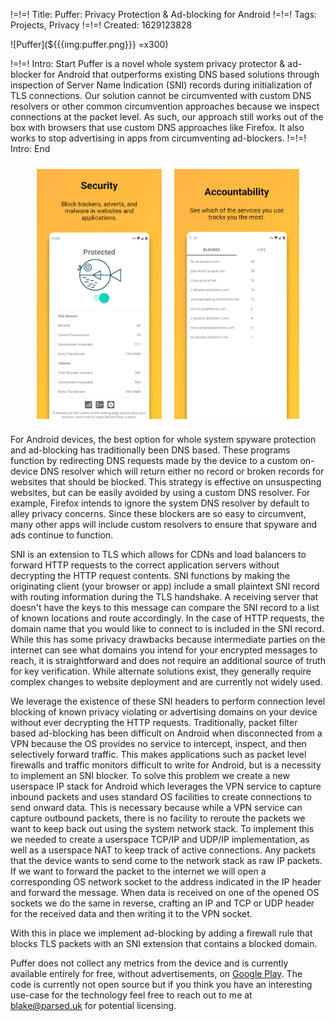 !=!=! Title: Puffer: Privacy Protection & Ad-blocking for Android
!=!=! Tags: Projects, Privacy
!=!=! Created: 1629123828

![Puffer](${{{img:puffer.png}}} =x300)

!=!=! Intro: Start
Puffer is a novel whole system privacy protector & ad-blocker for Android that outperforms existing DNS based solutions through inspection of Server Name Indication (SNI) records during initialization of TLS connections. Our solution cannot be circumvented with custom DNS resolvers or other common circumvention approaches because we inspect connections at the packet level. As such, our approach still works out of the box with browsers that use custom DNS approaches like Firefox. It also works to stop advertising in apps from circumventing ad-blockers.
!=!=! Intro: End

<p style="display: flex; justify-content: center;">
  <img src="/images/puffer1.png" style="margin: 10px;" height="400px;" />
  <img src="/images/puffer2.png" style="margin: 10px;" height="400px" />
</p>

For Android devices, the best option for whole system spyware protection and ad-blocking has traditionally been DNS based. These programs function by redirecting DNS requests made by the device to a custom on-device DNS resolver which will return either no record or broken records for websites that should be blocked. This strategy is effective on unsuspecting websites, but can be easily avoided by using a custom DNS resolver. For example, Firefox intends to ignore the system DNS resolver by default to alley privacy concerns. Since these blockers are so easy to circumvent, many other apps will include custom resolvers to ensure that spyware and ads continue to function.

SNI is an extension to TLS which allows for CDNs and load balancers to forward HTTP requests to the correct application servers without decrypting the HTTP request contents. SNI functions by making the originating client (your browser or app) include a small plaintext SNI record with routing information during the TLS handshake. A receiving server that doesn't have the keys to this message can compare the SNI record to a list of known locations and route accordingly. In the case of HTTP requests, the domain name that you would like to connect to is included in the SNI record. While this has some privacy drawbacks because intermediate parties on the internet can see what domains you intend for your encrypted messages to reach, it is straightforward and does not require an additional source of truth for key verification. While alternate solutions exist, they generally require complex changes to website deployment and are currently not widely used.

We leverage the existence of these SNI headers to perform connection level blocking of known privacy violating or advertising domains on your device without ever decrypting the HTTP requests. Traditionally, packet filter based ad-blocking has been difficult on Android when disconnected from a VPN because the OS provides no service to intercept, inspect, and then selectively forward traffic. This makes applications such as packet level firewalls and traffic monitors difficult to write for Android, but is a necessity to implement an SNI blocker. To solve this problem we create a new userspace IP stack for Android which leverages the VPN service to capture inbound packets and uses standard OS facilities to create connections to send onward data. This is necessary because while a VPN service can capture outbound packets, there is no facility to reroute the packets we want to keep back out using the system network stack. To implement this we needed to create a userspace TCP/IP and UDP/IP implementation, as well as a userspace NAT to keep track of active connections. Any packets that the device wants to send come to the network stack as raw IP packets. If we want to forward the packet to the internet we will open a corresponding OS network socket to the address indicated in the IP header and forward the message. When data is received on one of the opened OS sockets we do the same in reverse, crafting an IP and TCP or UDP header for the received data and then writing it to the VPN socket.

With this in place we implement ad-blocking by adding a firewall rule that blocks TLS packets with an SNI extension that contains a blocked domain.

Puffer does not collect any metrics from the device and is currently available entirely for free, without advertisements, on [Google Play](https://play.google.com/store/apps/details?id=com.parsed.securitywall). The code is currently not open source but if you think you have an interesting use-case for the technology feel free to reach out to me at [blake@parsed.uk](mailto:blake@parsed.uk) for potential licensing.
